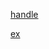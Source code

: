 [handle](https://phanbaokhang0205.github.io/Game-Training/phase-1/display_image_sprite_sheet/handle/index.html)

[ex](https://phanbaokhang0205.github.io/Game-Training/phase-1/display_image_sprite_sheet/ex/ex.html)